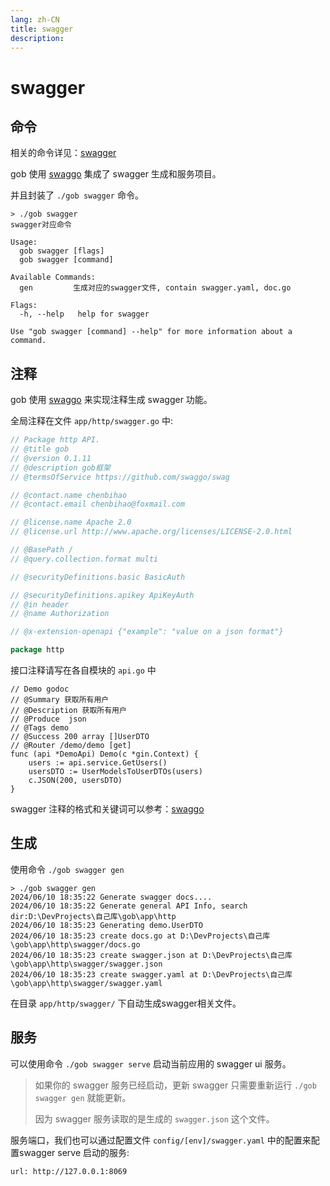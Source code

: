 ```yaml
---
lang: zh-CN
title: swagger
description: 
---
```

# swagger

## 命令


相关的命令详见：[swagger](../command/swagger)

gob 使用 [swaggo](https://github.com/swaggo/swag) 集成了 swagger 生成和服务项目。

并且封装了 `./gob swagger` 命令。

```shell
> ./gob swagger
swagger对应命令

Usage:
  gob swagger [flags]
  gob swagger [command]

Available Commands:
  gen         生成对应的swagger文件, contain swagger.yaml, doc.go

Flags:
  -h, --help   help for swagger

Use "gob swagger [command] --help" for more information about a command.
```

## 注释

gob 使用 [swaggo](https://github.com/swaggo/swag) 来实现注释生成 swagger 功能。

全局注释在文件  `app/http/swagger.go` 中:

```go
// Package http API.
// @title gob
// @version 0.1.11
// @description gob框架
// @termsOfService https://github.com/swaggo/swag

// @contact.name chenbihao
// @contact.email chenbihao@foxmail.com

// @license.name Apache 2.0
// @license.url http://www.apache.org/licenses/LICENSE-2.0.html

// @BasePath /
// @query.collection.format multi

// @securityDefinitions.basic BasicAuth

// @securityDefinitions.apikey ApiKeyAuth
// @in header
// @name Authorization

// @x-extension-openapi {"example": "value on a json format"}

package http

```

接口注释请写在各自模块的 `api.go` 中

```golang
// Demo godoc
// @Summary 获取所有用户
// @Description 获取所有用户
// @Produce  json
// @Tags demo
// @Success 200 array []UserDTO
// @Router /demo/demo [get]
func (api *DemoApi) Demo(c *gin.Context) {
	users := api.service.GetUsers()
	usersDTO := UserModelsToUserDTOs(users)
	c.JSON(200, usersDTO)
}
```

swagger 注释的格式和关键词可以参考：[swaggo](https://github.com/swaggo/swag)

## 生成

使用命令 `./gob swagger gen`

```
> ./gob swagger gen
2024/06/10 18:35:22 Generate swagger docs....
2024/06/10 18:35:22 Generate general API Info, search dir:D:\DevProjects\自己库\gob\app\http
2024/06/10 18:35:23 Generating demo.UserDTO
2024/06/10 18:35:23 create docs.go at D:\DevProjects\自己库\gob\app\http\swagger/docs.go
2024/06/10 18:35:23 create swagger.json at D:\DevProjects\自己库\gob\app\http\swagger/swagger.json
2024/06/10 18:35:23 create swagger.yaml at D:\DevProjects\自己库\gob\app\http\swagger/swagger.yaml

```

在目录 `app/http/swagger/` 下自动生成swagger相关文件。

## 服务

可以使用命令 `./gob swagger serve` 启动当前应用的 swagger ui 服务。


> 如果你的 swagger 服务已经启动，更新 swagger 只需要重新运行 `./gob swagger gen` 就能更新。
> 
> 因为 swagger 服务读取的是生成的 `swagger.json` 这个文件。


服务端口，我们也可以通过配置文件 `config/[env]/swagger.yaml` 中的配置来配置swagger serve 启动的服务:

```
url: http://127.0.0.1:8069
```

